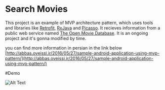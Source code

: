 # Search Movies
This project is an example of MVP architecture pattern, which uses tools and libraries like [Retrofit](http://square.github.io/retrofit/), [RxJava](http://reactivex.io/) and [Picasso](http://square.github.io/picasso/). It recieves information from a public web service named [The Open Movie Database](http://www.omdbapi.com/). It is an ongoing project and it's gonna modified by time.

you can find more information in persian in the link below
[http://abbas.oveissi.ir/2016/05/27/sample-android-application-using-mvp-pattern/](http://abbas.oveissi.ir/2016/05/27/sample-android-application-using-mvp-pattern/)

#Demo

![Alt Text](http://oveissi.ir/githubAssets/searchmovies.gif)
